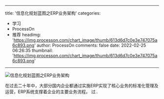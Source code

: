 
---
title: '信息化规划蓝图之ERP业务架构'
categories: 
 - 学习
 - ProcessOn
 - 推荐
headimg: 'https://img.processon.com/chart_image/thumb/613d6d7c0e3e747075a6c893.png'
author: ProcessOn
comments: false
date: 2022-02-25 06:26:35
thumbnail: 'https://img.processon.com/chart_image/thumb/613d6d7c0e3e747075a6c893.png'
---

<div>   
<img class="thumb" alt="信息化规划蓝图之ERP业务架构" src="https://img.processon.com/chart_image/thumb/613d6d7c0e3e747075a6c893.png" referrerpolicy="no-referrer">
<p>在过去二十年中，大部分国内企业都通过实施ERP实现了核心业务的标准化管理及运营，ERP系统支撑着企业的主要业务流程。
过..</p>  
</div>
            